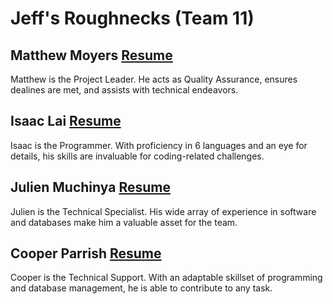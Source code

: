 # Jeff's Roughnecks (Team 11)

## Matthew Moyers [Resume](../resumes/matthew-resume.md)
Matthew is the Project Leader. He acts as Quality Assurance, ensures dealines are met, and assists with technical endeavors.
  
## Isaac Lai [Resume](../resumes/isaac-resume.md)
Isaac is the Programmer. With proficiency in 6 languages and an eye for details, his skills are invaluable for coding-related challenges.
  
## Julien Muchinya [Resume](../resumes/Julien-Muchinya_resume.md)
Julien is the Technical Specialist. His wide array of experience in software and databases make him a valuable asset for the team.
  
## Cooper Parrish [Resume](../resumes/cooper-parrish_resume)
Cooper is the Technical Support. With an adaptable skillset of programming and database management, he is able to contribute to any task.

